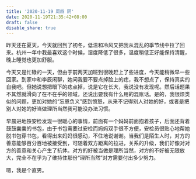 ```yaml
---
title: '2020-11-19 周四 阴'
date: 2020-11-19T21:35:42+08:00
draft: false
disable_share: true
---
```


昨天还在夏天，今天就回到了初冬，低温和冷风又把我从混乱的季节线中拉了回来。杭州一年中我最喜欢这个时候，湿度降低了很多，温度稍低正好能保持清醒，晚上睡觉也更加舒服。

<!--more-->

今天又是忙碌的一天，但由于前两天加班到很晚赶上了些进度，今天能稍微早一些回家。到家中和李辰闲聊，她问我要不要点掉脸上的痣，我不想点了，保持真实的自我吧。但她说想把眼下的痣点掉，说是它在长大，我说没有发现呢。然后话题果不其然就滑向了在不在乎的领域，还说出要我有什么用的混账话。是的，我很烦类似的问题，更加对她的“忘恩负义”感到愤怒，从来不记得别人对她的好，或者是把别人对她的好当做理所当然我可能没办法习惯。

早晨进地铁安检发现一很暖心的事情，前面有一个妈妈前面抱着孩子，后面还背着鼓鼓囊囊的书包，由于书包需要过安检而妈妈双手很不方便，安检员很贴心地帮她脱书包穿书包，看得出来妈妈很感动，不住地说谢谢。当我们是陌生人时，对方的善意能够百分百地被接受到，可随着双方距离的拉进，关系的升级，我们好像对对方的善意和关心产生了抗体。对方的好被当做是理所当然，对方的不好被无限放大，完全不在乎为了维持住那份“理所当然”对方需要付出多少努力。

嗯，我是个直男。
